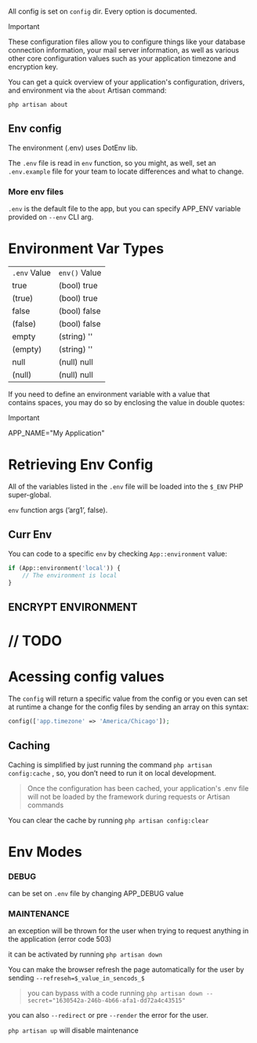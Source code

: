 All config is set on `config` dir. Every option is documented.

> [!important]  
> These configuration files allow you to configure things like your database connection information, your mail server information, as well as various other core configuration values such as your application timezone and encryption key.  

You can get a quick overview of your application's configuration, drivers, and environment via the `about` Artisan command:

  

```Shell
php artisan about
```

## Env config

The environment (.env) uses DotEnv lib.

The `.env` file is read in `env` function, so you might, as well, set an `.env.example` file for your team to locate differences and what to change.

### More env files

`.env` is the default file to the app, but you can specify APP_ENV variable provided on `--env` CLI arg.

# Environment Var Types

|   |   |
|---|---|
|`.env` Value|`env()` Value|
|true|(bool) true|
|(true)|(bool) true|
|false|(bool) false|
|(false)|(bool) false|
|empty|(string) ''|
|(empty)|(string) ''|
|null|(null) null|
|(null)|(null) null|

If you need to define an environment variable with a value that  
contains spaces, you may do so by enclosing the value in double quotes:  

> [!important]  
> APP_NAME="My Application"  

  

# Retrieving Env Config

All of the variables listed in the `.env` file will be loaded into the `$_ENV` PHP super-global.

`env` function args (’arg1’, false).

  

## Curr Env

You can code to a specific `env` by checking `App::environment` value:

```PHP
if (App::environment('local')) {
    // The environment is local
}
```

## ENCRYPT ENVIRONMENT

# **// TODO**

  

# Acessing config values

The `config` will return a specific value from the config or you even can set at runtime a change for the config files by sending an array on this syntax:

```PHP
config(['app.timezone' => 'America/Chicago']);
```

  

## Caching

Caching is simplified by just running the command `php artisan config:cache` , so, you don’t need to run it on local development.

> Once the configuration has been cached, your application's .env file will not be loaded by the framework during requests or Artisan commands

You can clear the cache by running `php artisan config:clear`

  

# Env Modes

### DEBUG

can be set on `.env` file by changing APP_DEBUG value

### MAINTENANCE

an exception will be thrown for the user when trying to request anything in the application (error code 503)

it can be activated by running `php artisan down`

You can make the browser refresh the page automatically for the user by sending `--refreseh=$_value_in_sencods_$`

  

> you can bypass with a code running `php artisan down --secret="1630542a-246b-4b66-afa1-dd72a4c43515"`

you can also `--redirect` or pre `--render` the error for the user.

  

`php artisan up` will disable maintenance